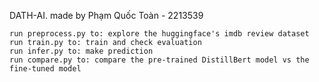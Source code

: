 DATH-AI. made by Phạm Quốc Toàn - 2213539

	run preprocess.py to: explore the huggingface's imdb review dataset
	run train.py to: train and check evaluation
	run infer.py to: make prediction
	run compare.py to: compare the pre-trained DistillBert model vs the fine-tuned model
